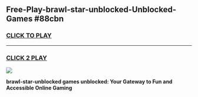 
## Free-Play-brawl-star-unblocked-Unblocked-Games #88cbn
<h3>
<a href="https://news.freeplayer.one?title=brawl-star-unblocked&ref=8M">CLICK TO PLAY</a></h3>
<hr>

<h3>
<a href="https://news.freeplayer.one?title=brawl-star-unblocked&ref=8M">CLICK 2 PLAY</a>
  
</h3>

<a href="https://news.freeplayer.one?title=brawl-star-unblocked&ref=8M"><img src="https://clearcache.store/games.png"></a>


**brawl-star-unblocked games unblocked: Your Gateway to Fun and Accessible Online Gaming**
